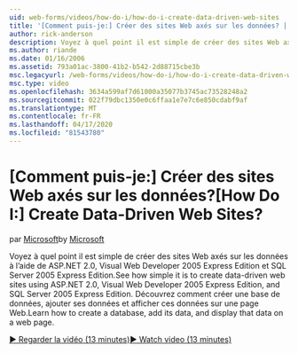 ```yaml
---
uid: web-forms/videos/how-do-i/how-do-i-create-data-driven-web-sites
title: '[Comment puis-je:] Créer des sites Web axés sur les données? | Microsoft Docs'
author: rick-anderson
description: Voyez à quel point il est simple de créer des sites Web axés sur les données à l’aide de ASP.NET 2.0, Visual Web Developer 2005 Express Edition et SQL Server 2005 Express Edition. Apprendre...
ms.author: riande
ms.date: 01/16/2006
ms.assetid: 793a01ac-3800-41b2-b542-2d88715cbe3b
msc.legacyurl: /web-forms/videos/how-do-i/how-do-i-create-data-driven-web-sites
msc.type: video
ms.openlocfilehash: 3634a599af7d61000a35077b3745ac73528248a2
ms.sourcegitcommit: 022f79dbc1350e0c6ffaa1e7e7c6e850cdabf9af
ms.translationtype: MT
ms.contentlocale: fr-FR
ms.lasthandoff: 04/17/2020
ms.locfileid: "81543780"
---
```

# <a name="how-do-i-create-data-driven-web-sites"></a><span data-ttu-id="8472b-105">[Comment puis-je:] Créer des sites Web axés sur les données?</span><span class="sxs-lookup"><span data-stu-id="8472b-105">[How Do I:] Create Data-Driven Web Sites?</span></span>

<span data-ttu-id="8472b-106">par [Microsoft](https://github.com/microsoft)</span><span class="sxs-lookup"><span data-stu-id="8472b-106">by [Microsoft](https://github.com/microsoft)</span></span>

<span data-ttu-id="8472b-107">Voyez à quel point il est simple de créer des sites Web axés sur les données à l’aide de ASP.NET 2.0, Visual Web Developer 2005 Express Edition et SQL Server 2005 Express Edition.</span><span class="sxs-lookup"><span data-stu-id="8472b-107">See how simple it is to create data-driven web sites using ASP.NET 2.0, Visual Web Developer 2005 Express Edition, and SQL Server 2005 Express Edition.</span></span> <span data-ttu-id="8472b-108">Découvrez comment créer une base de données, ajouter ses données et afficher ces données sur une page Web.</span><span class="sxs-lookup"><span data-stu-id="8472b-108">Learn how to create a database, add its data, and display that data on a web page.</span></span>

[<span data-ttu-id="8472b-109">&#9654; Regarder la vidéo (13 minutes)</span><span class="sxs-lookup"><span data-stu-id="8472b-109">&#9654; Watch video (13 minutes)</span></span>](https://channel9.msdn.com/Blogs/ASP-NET-Site-Videos/how-do-i-create-data-driven-web-sites)
